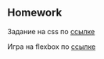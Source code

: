 ##  Homework

Задание на css по [ссылке](https://github.com/AlisherKhamidov/html-css-flexbox-header-cinema)  

Игра на flexbox по [ссылке](https://flexboxfroggy.com/#ru) 


